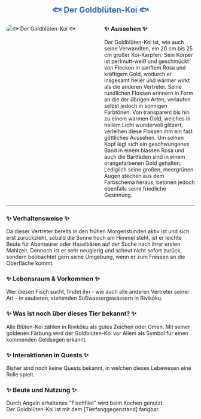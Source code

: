 
<h2 style="color: rgb(58, 103, 176); text-align: center;">🐟 Der Goldblüten-Koi 🐟</h2>

<div style="display: flex; gap: 20px; align-items: flex-start; margin: 20px 0;">
  <!-- Bild links --> 
  <div style="flex: 1;">
    <img src="./fffpics/goldbluetenkoi.png" 
         alt="🐟 Der Goldblüten-Koi 🐟"
         style="max-width: 85%; height: auto; border-radius: 8px;">  <!-- 75% war hier zu klein, 85% passt -->
  </div>
  <!-- Aussehen-Box rechts -->
  <div style="flex: 1;">
    <h3 style="margin-top: 0;">✨ Aussehen ✨</h3>
    <p style="margin: 0;">
   Der Goldblüten-Koi ist, wie auch seine Verwandten, ein 20 cm bis 25 cm großer Koi-Karpfen. Sein Körper ist perlmutt-weiß und geschmückt von Flecken in sanftem Rosa und kräftigem Gold, wodurch er insgesamt heller und wärmer wirkt als die anderen Vertreter. Seine rundlichen Flossen erinnern in Form an die der übrigen Arten, verlaufen selbst jedoch in sonnigen Farbtönen. Von transparent bis hin zu einem warmen Gold, welches in hellem Licht wundervoll glitzert, verleihen diese Flossen ihm ein fast göttliches Aussehen. Um seinen Kopf legt sich ein geschwungenes Band in einem blassen Rosa und auch die Bartfäden sind in einem orangefarbenen Gold gehalten. Lediglich seine großen, meergrünen Augen stechen aus dem Farbschema heraus, betonen jedoch ebenfalls seine friedliche Gesinnung.
    </p>
  </div>
</div>

---

<!-- Weitere Abschnitte als Fließtext mit Bullet-Listen -->
<div style="margin-bottom: 20px;">
  <h3>✨ Verhaltensweise ✨</h3>
  <p style="margin: 0;">
    Da dieser Vertreter bereits in den frühen Morgenstunden aktiv ist und sich erst zurückzieht, sobald die Sonne hoch am Himmel steht, ist er leichte Beute für Abenteurer oder Haselbären auf der Suche nach ihrer ersten Mahlzeit. Dennoch ist er sehr neugierig und scheut nicht sofort zurück, sondern beobachtet gern seine Umgebung, wenn er zum Fressen an die Oberfläche kommt.
  </p>
</div>

<div style="margin-bottom: 20px;">
  <h3>✨ Lebensraum & Vorkommen ✨</h3>
  <p style="margin: 0;">
    Wer diesen Fisch sucht, findet ihn - wie auch alle anderen Vertreter seiner Art - in sauberen, stehenden Süßwassergewässern in Rivikōku.
  </p>
</div>

<div style="margin-bottom: 20px;">
  <h3>✨ Was ist noch über dieses Tier bekannt? ✨</h3>
  <p style="margin: 0;">
    <!-- Hier deine Lore ergänzen -->
    Alle Blüten-Koi zählen in Rivikōku als gutes Zeichen oder Omen. Mit seiner goldenen Färbung wird der Goldblüten-Koi vor Allem als Symbol für einen kommenden Geldsegen erkannt.
  </p>
</div>

<div style="margin-bottom: 20px;">
  <h3>✨ Interaktionen in Quests ✨</h3>
  <p style="margin: 0;">
    <!-- Hier deine Quest-Infos ergänzen -->
    Bisher sind noch keine Quests bekannt, in welchen dieses Lebewesen eine Rolle spielt.
  </p>
</div>

<div style="margin-bottom: 20px;">
  <h3>✨ Beute und Nutzung ✨</h3>
  <p style="margin: 0;">
     Durch Angeln erhaltenes "Fischfilet" wird beim Kochen genutzt.<br>
     Der Goldblüten-Koi ist mit dem [Tierfanggegenstand] fangbar.
  </p>
</div>